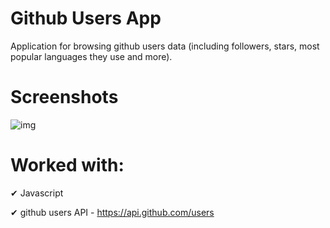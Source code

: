 # Github Users App
Application for browsing github users data (including followers, stars, most popular languages they use and more). 

# Screenshots
![img](https://i.postimg.cc/hG9cWT35/githubuserimg.png)


# Worked with:
✔ Javascript

✔ github users API - https://api.github.com/users
